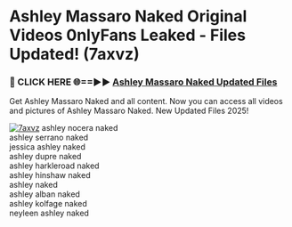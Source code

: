 # Ashley Massaro Naked Original Videos 0nlyFans Leaked - Files Updated! (7axvz)

<h3>🔴 CLICK HERE 🌐==►► <a href="https://tinyurl.com/yckcrads" rel="nofollow">Ashley Massaro Naked Updated Files</a></h3>

Get Ashley Massaro Naked and all content. Now you can access all videos and pictures of Ashley Massaro Naked. New Updated Files 2025!

[![7axvz](https://i.imgur.com/hpKpOFt.gif)](https://tinyurl.com/yckcrads)
ashley nocera naked<br>
ashley serrano naked<br>
jessica ashley naked<br>
ashley dupre naked<br>
ashley harkleroad naked<br>
ashley hinshaw naked<br>
ashley naked<br>
ashley alban naked<br>
ashley kolfage naked<br>
neyleen ashley naked